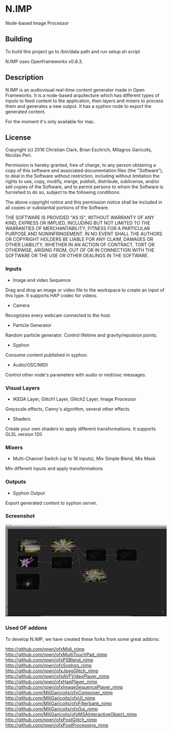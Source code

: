 N.IMP
=====

Node-based Image Processor

Building
---------------
To build this project go to /bin/data path and run setup.sh script

N.IMP uses Openframeworks v0.8.3.


Description
---------------
N.IMP is an audiovisual real-time content generator made in Open Frameworks. It is a node-based arquitecture which has different types of inputs to feed content to the application, then layers and mixers to process them and generates a new output. It has a syphon node to export the generated content.

For the moment it's only available for mac.

License
---------------

Copyright (c) 2016 Christian Clark, Brian Eschrich, Milagros Garicoits, Nicolás Peri.

Permission is hereby granted, free of charge, to any person obtaining a copy of this software and associated documentation files (the "Software"), to deal in the Software without restriction, including without limitation the rights to use, copy, modify, merge, publish, distribute, sublicense, and/or sell copies of the Software, and to permit persons to whom the Software is furnished to do so, subject to the following conditions:

The above copyright notice and this permission notice shall be included in all copies or substantial portions of the Software.

THE SOFTWARE IS PROVIDED "AS IS", WITHOUT WARRANTY OF ANY KIND, EXPRESS OR IMPLIED, INCLUDING BUT NOT LIMITED TO THE WARRANTIES OF MERCHANTABILITY, FITNESS FOR A PARTICULAR PURPOSE AND NONINFRINGEMENT. IN NO EVENT SHALL THE AUTHORS OR COPYRIGHT HOLDERS BE LIABLE FOR ANY CLAIM, DAMAGES OR OTHER LIABILITY, WHETHER IN AN ACTION OF CONTRACT, TORT OR OTHERWISE, ARISING FROM, OUT OF OR IN CONNECTION WITH THE SOFTWARE OR THE USE OR OTHER DEALINGS IN THE SOFTWARE.

### Inputs

- Image and video Sequence

Drag and drop an image or video file to the workspace to create an input of this type. It supports HAP codec for videos.

- Camera

Recognizes every webcam connected to the host.

- Particle Generator

Random particle generator. Control lifetime and gravity/repulsion points.

- Syphon

Consume content published in syphon.

- Audio/OSC/MIDI

Control other node's parameters with audio or midi/osc messages.


### Visual Layers

- IKEDA Layer, Glitch1 Layer, Glitch2 Layer, Image Processor

Greyscale effects, Canny's algorithm, several other effects.

- Shaders

Create your own shaders to apply different transformations. It supports GLSL version 120


### Mixers

- Multi-Channel Switch (up to 16 inputs), Mix Simple Blend, Mix Mask

Mix different inputs and apply transformations


### Outputs

- Syphon Output

Export generated content to syphon server.



### Screenshot
![alt tag](/screenShot.png?raw=true "Demo")


### Used OF addons
To develop N.IMP, we have created these forks from some great addons:

http://github.com/nperi/ofxMidi_nimp
http://github.com/nperi/ofxMultiTouchPad_nimp
http://github.com/nperi/ofxPSBlend_nimp
http://github.com/nperi/ofxSyphon_nimp
http://github.com/nperi/ofxJpegGlitch_nimp
http://github.com/nperi/ofxAVFVideoPlayer_nimp
http://github.com/nperi/ofxHapPlayer_nimp
http://github.com/nperi/ofxImageSequencePlayer_nimp
http://github.com/MiliGaricoits/ofxComposer_nimp
http://github.com/MiliGaricoits/ofxUI_nimp
http://github.com/MiliGaricoits/ofxFilterbank_nimp
http://github.com/MiliGaricoits/ofxGui_nimp
http://github.com/MiliGaricoits/ofxMSAInteractiveObject_nimp
http://github.com/nperi/ofxPostGlitch_nimp
http://github.com/nperi/ofxPostProcessing_nimp

